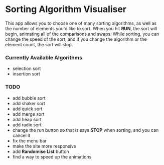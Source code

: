 # Sorting Algorithm Visualiser

This app allows you to choose one of many sorting algorithms, as well as the number of elements you'd like to sort. When you hit **RUN**, the sort will begin, animating all of the comparisons and swaps. While sorting, you can change the speed of the sort, and if you change the algorithm or the element count, the sort will stop.

### Currently Available Algorithms

- selection sort
- insertion sort

### TODO

- add bubble sort
- add shaker sort
- add quick sort
- add merge sort
- add heap sort
- add radix sort
- change the run button so that is says **STOP** when sorting, and you can cancel it
- fix the menu bar
- make the site more responsive
- add **Randomise List** button
- find a way to speed up the animations

